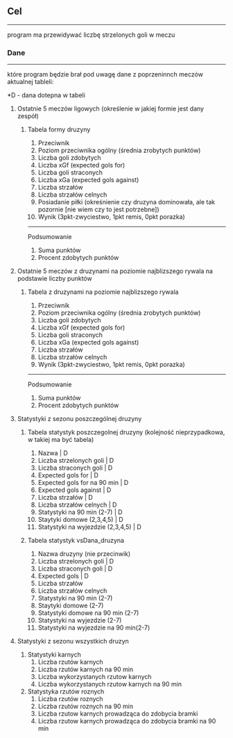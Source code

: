 ## Cel
---
program ma przewidywać liczbę strzelonych goli w meczu

### **Dane** 
---
które program będzie brał pod uwagę dane z poprzeninnch meczów aktualnej tableli:

*D - dana dotepna w tabeli

 1. Ostatnie 5 meczów ligowych (określenie w jakiej formie jest dany zespół)
    1. Tabela formy druzyny
         1. Przeciwnik
         2. Poziom przeciwnika ogólny (średnia zrobytych punktów)
         3. Liczba goli zdobytych
         4. Liczba xGf (expected gols for)
         5. Liczba goli straconych
         6. Liczba xGa (expected gols against) 
         7. Liczba strzałów
         8. Liczba strzałów celnych
         9. Posiadanie piłki (okreśnienie czy druzyna dominowała, ale tak pozornie [nie wiem czy to jest potrzebne])
         10. Wynik (3pkt-zwyciestwo, 1pkt remis, 0pkt porazka)
          ---
          Podsumowanie

         1. Suma punktów
         2. Procent zdobytych punktów        

 2. Ostatnie 5 meczów z druzynami na poziomie najblizszego rywala na podstawie liczby punktów
    1. Tabela z druzynami na poziomie najblizszego rywala 
         1. Przeciwnik
         2. Poziom przeciwnika ogólny (średnia zrobytych punktów)
         3. Liczba goli zdobytych
         4. Liczba xGf (expected gols for)
         5. Liczba goli straconych
         6. Liczba xGa (expected gols against) 
         7. Liczba strzałów
         8. Liczba strzałów celnych
         9. Wynik (3pkt-zwyciestwo, 1pkt remis, 0pkt porazka)
         ---
          Podsumowanie

         1. Suma punktów
         2. Procent zdobytych punktów  

 3. Statystyki z sezonu poszczególnej druzyny
     1. Tabela statystyk poszczegolnej druzyny (kolejność nieprzypadkowa, w takiej ma być tabela)
          1. Nazwa | D
          2. Liczba strzelonych goli | D
          3. Liczba straconych goli | D
          4. Expected gols for | D
          5. Expected gols for na 90 min | D
          5. Expected gols against | D
          6. Liczba strzałów | D
          7. Liczba strzałów celnych | D
          8. Statystyki na 90 min (2-7) | D
          9. Staytyki domowe (2,3,4,5) | D
          11. Statystyki na wyjezdzie (2,3,4,5) | D

     2. Tabela statystyk vsDana_druzyna

          1. Nazwa druzyny (nie przecinwik)
          2. Liczba strzelonych goli | D
          3. Liczba straconych goli | D
          4. Expected gols | D
          6. Liczba strzałów
          7. Liczba strzałów celnych
          8. Statystyki na 90 min (2-7)
          9. Staytyki domowe (2-7)
          10. Statystyki domowe na 90 min (2-7)
          11. Statystyki na wyjezdzie (2-7)
          12. Statystyki na wyjezdzie na 90 min(2-7)

 4. Statystyki z sezonu wszystkich druzyn
    1. Statystyki karnych
         1. Liczba rzutów karnych
         2. Liczba rzutów karnych na 90 min
         3. Liczba wykorzystanych rzutow karnych
         4. Liczba wykorzystanych rzutow karnych na 90 min
    2. Statystyka rzutów roznych
         1. Liczba rzutów roznych
         2. Liczba rzutów roznych na 90 min
         3. Liczba rzutow karnych prowadząca do zdobycia bramki
         4. Liczba rzutow karnych prowadząca do zdobycia bramki na 90 min
 




